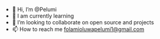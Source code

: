 - 👋 Hi, I’m @Pelumi
- 🌱 I am currently learning
- 💞️ I’m looking to collaborate on open source and projects
- 📫 How to reach me folamioluwapelumi1@gmail.com

<!---
Pep7799/Pep7799 is a ✨ special ✨ repository because its `README.md` (this file) appears on your GitHub profile.
You can click the Preview link to take a look at your changes.
--->
